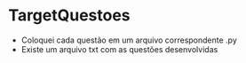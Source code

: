 # TargetQuestoes

- Coloquei cada questão em um arquivo correspondente .py
- Existe um arquivo txt com as questões desenvolvidas
